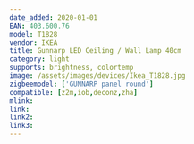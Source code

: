 ```yaml
---
date_added: 2020-01-01
EAN: 403.600.76
model: T1828 
vendor: IKEA
title: Gunnarp LED Ceiling / Wall Lamp 40cm
category: light
supports: brightness, colortemp
image: /assets/images/devices/Ikea_T1828.jpg
zigbeemodel: ['GUNNARP panel round']
compatible: [z2m,iob,deconz,zha]
mlink: 
link: 
link2: 
link3: 
---
```


